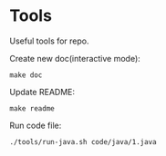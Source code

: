 # Tools

Useful tools for repo.

Create new doc(interactive mode):

```shell
make doc
```

Update README:

```shell
make readme
```

Run code file:

```shell
./tools/run-java.sh code/java/1.java
```
